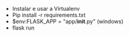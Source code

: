 - Instalar e usar a Virtualenv
- Pip install -r requirements.txt
- $env:FLASK_APP = "app/__init__.py" (windows)
- flask run
